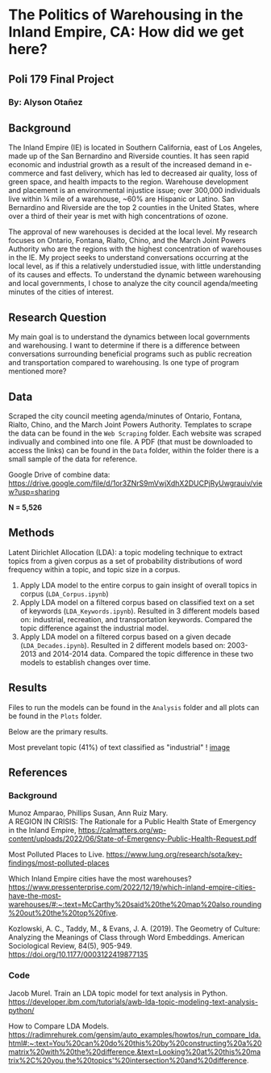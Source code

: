 # The Politics of Warehousing in the Inland Empire, CA: How did we get here?
## Poli 179 Final Project 
### By: Alyson Otañez

## Background
The Inland Empire (IE) is located in Southern California, east of Los Angeles, made up of the San Bernardino and Riverside counties. It has seen rapid economic and industrial growth as a result of the increased demand in e-commerce and fast delivery, which has led to decreased air quality, loss of green space, and health impacts to the region. Warehouse development and placement is an environmental injustice issue; over 300,000 individuals live within ¼ mile of a warehouse, ~60% are Hispanic or Latino. San Bernardino and Riverside are the top 2 counties in the United States, where over a third of their year is met with high concentrations of ozone.

The approval of new warehouses is decided at the local level. My research focuses on Ontario, Fontana, Rialto, Chino, and the March Joint Powers Authority who are the regions with the highest concentration of warehouses in the IE. My project seeks to understand conversations occurring at the local level, as if this a relatively understudied issue, with little understanding of its causes and effects. To understand the dynamic between warehousing and local governments, I chose to analyze the city council agenda/meeting minutes of the cities of interest. 

## Research Question
My main goal is to understand the dynamics between local governments and warehousing. I want to determine if there is a difference between conversations surrounding beneficial programs such as public recreation and transportation compared to warehousing. Is one type of program mentioned more?

## Data
Scraped the city council meeting agenda/minutes of Ontario, Fontana, Rialto, Chino, and the March Joint Powers Authority. Templates to scrape the data can be found in the `Web Scraping` folder. Each website was scraped indivually and combined into one file. A PDF (that must be downloaded to access the links) can be found in the `Data` folder, within the folder there is a small sample of the data for reference. 

Google Drive of combine data: https://drive.google.com/file/d/1or3ZNrS9mVwjXdhX2DUCPjRyUwgrauiv/view?usp=sharing 

**N = 5,526** 

## Methods
Latent Dirichlet Allocation (LDA): a topic modeling technique to extract topics from a given corpus as a set of probability distributions of word frequency within a topic, and topic size in a corpus.

1. Apply LDA model to the entire corpus to gain insight of overall topics in corpus (`LDA_Corpus.ipynb`)
2. Apply LDA model on a filtered corpus based on classified text on a set of keywords (`LDA_Keywords.ipynb`). Resulted in 3 different models based on: industrial, recreation, and transportation keywords. Compared the topic difference against the industrial model. 
3. Apply LDA model on a filtered corpus based on a given decade (`LDA_Decades.ipynb`). Resulted in 2 different models based on: 2003-2013 and 2014-2014 data. Compared the topic difference in these two models to establish changes over time.

## Results 
Files to run the models can be found in the `Analysis` folder and all plots can be found in the `Plots` folder. 

Below are the primary results.

Most prevelant topic (41%) of text classified as "industrial" 
! [image](https://github.com/aotanezz/poli179-final-otanez/blob/main/Images/lda_industrial_top1.png)


## References

### Background
Munoz Amparao, Phillips Susan, Ann Ruiz Mary.  
A REGION IN CRISIS: The Rationale for a Public Health State of Emergency in the Inland Empire, https://calmatters.org/wp-content/uploads/2022/06/State-of-Emergency-Public-Health-Request.pdf 

Most Polluted Places to Live. https://www.lung.org/research/sota/key-findings/most-polluted-places 

Which Inland Empire cities have the most warehouses? 
https://www.pressenterprise.com/2022/12/19/which-inland-empire-cities-have-the-most-warehouses/#:~:text=McCarthy%20said%20the%20map%20also,rounding%20out%20the%20top%20five. 

Kozlowski, A. C., Taddy, M., & Evans, J. A. (2019). 
The Geometry of Culture: Analyzing the Meanings of Class through Word Embeddings. American Sociological Review, 84(5), 905-949. https://doi.org/10.1177/0003122419877135

### Code
Jacob Murel. Train an LDA topic model for text analysis in Python. https://developer.ibm.com/tutorials/awb-lda-topic-modeling-text-analysis-python/ 

How to Compare LDA Models. https://radimrehurek.com/gensim/auto_examples/howtos/run_compare_lda.html#:~:text=You%20can%20do%20this%20by%20constructing%20a%20matrix%20with%20the%20difference.&text=Looking%20at%20this%20matrix%2C%20you,the%20topics'%20intersection%20and%20difference.

